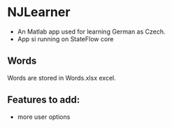 # NJLearner
- An Matlab app used for learning German as Czech.
- App si running on StateFlow core
 

## Words 
Words are stored in Words.xlsx excel. 

## Features to add:
- more user options
